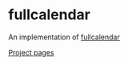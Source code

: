 # fullcalendar
An implementation of [fullcalendar](http://fullcalendar.io/)

[Project pages](http://sconvert.github.io/fullcalendar)
